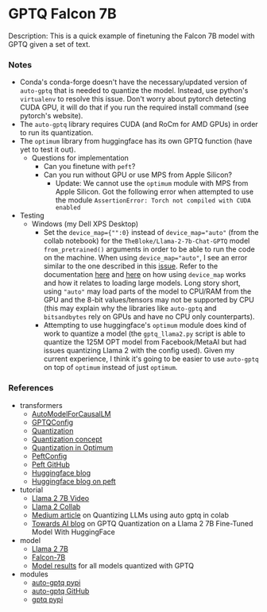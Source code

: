 # GPTQ Falcon 7B

Description: This is a quick example of finetuning the Falcon 7B model with GPTQ given a set of text.


### Notes

 - Conda's conda-forge doesn't have the necessary/updated version of `auto-gptq` that is needed to quantize the model. Instead, use python's `virtualenv` to resolve this issue. Don't worry about pytorch detecting CUDA GPU, it will do that if you run the required install command (see pytorch's website).
 - The `auto-gptq` library requires CUDA (and RoCm for AMD GPUs) in order to run its quantization.
 - The `optimum` library from huggingface has its own GPTQ function (have yet to test it out).
	 - Questions for implementation
		 - Can you finetune with `peft`?
		 - Can you run without GPU or use MPS from Apple Silicon?
			 - Update: We cannot use the `optimum` module with MPS from Apple Silicon. Got the following error when attempted to use the module `AssertionError: Torch not compiled with CUDA enabled`
 - Testing
	 - Windows (my Dell XPS Desktop)
		 - Set the `device_map={"":0}` instead of `device_map="auto"` (from the collab notebook) for the `TheBloke/Llama-2-7b-Chat-GPTQ` model `from_pretrained()` arguments in order to be able to run the code on the machine. When using `device_map="auto"`, I see an error similar to the one described in this [issue](https://github.com/tloen/alpaca-lora/issues/368). Refer to the documentation [here](https://huggingface.co/docs/transformers/main_classes/model#large-model-loading) and [here](https://huggingface.co/docs/transformers/main_classes/model#transformers.PreTrainedModel.from_pretrained) on how using `device_map` works and how it relates to loading large models. Long story short, using `"auto"` may load parts of the model to CPU/RAM from the GPU and the 8-bit values/tensors may not be supported by CPU (this may explain why the libraries like `auto-gptq` and `bitsandbytes` rely on GPUs and have no CPU only counterparts).
         - Attempting to use huggingface's `optimum` module does kind of work to quantize a model (the `gptq_llama2.py` script is able to quantize the 125M OPT model from Facebook/MetaAI but had issues quantizing Llama 2 with the config used). Given my current experience, I think it's going to be easier to use `auto-gptq` on top of `optimum` instead of just `optimum`.


### References

 - transformers
	 - [AutoModelForCausalLM](https://huggingface.co/docs/transformers/v4.34.0/en/model_doc/auto#transformers.AutoModelForCausalLM)
	 - [GPTQConfig](https://huggingface.co/docs/transformers/v4.34.0/en/main_classes/quantization#transformers.GPTQConfig)
	 - [Quantization](https://huggingface.co/docs/transformers/v4.34.0/en/main_classes/quantization#quantization)
	 - [Quantization concept](https://huggingface.co/docs/text-generation-inference/conceptual/quantization)
	 - [Quantization in Optimum](https://huggingface.co/docs/optimum/llm_quantization/usage_guides/quantization)
	 - [PeftConfig](https://huggingface.co/docs/peft/main/en/package_reference/config#peft.PeftConfig)
	 - [Peft GitHub](https://github.com/huggingface/peft)
	 - [Huggingface blog](https://huggingface.co/blog/gptq-integration)
	 - [Huggingface blog on peft](https://huggingface.co/blog/peft)
 - tutorial
	 - [Llama 2 7B Video](https://www.youtube.com/watch?v=RlCQTtIYajM&ab_channel=1littlecoder)
	 - [Llama 2 Collab](https://colab.research.google.com/drive/1_TIrmuKOFhuRRiTWN94iLKUFu6ZX4ceb?usp=sharing)
	 - [Medium article](https://medium.com/@jain.sm/quantizing-llms-using-auto-gptq-in-colab-59e20b125e62) on Quantizing LLMs using auto gptq in colab
	 - [Towards AI blog](owardsai.net/p/machine-learning/gptq-quantization-on-a-llama-2-7b-fine-tuned-model-with-huggingface) on GPTQ Quantization on a Llama 2 7B Fine-Tuned Model With HuggingFace
 - model
	 - [Llama 2 7B](https://huggingface.co/meta-llama/Llama-2-7b)
	 - [Falcon-7B](https://huggingface.co/tiiuae/falcon-7b)
	 - [Model results](https://huggingface.co/models?search=gptq) for all models quantized with GPTQ
 - modules
	 - [auto-gptq pypi](https://pypi.org/project/auto-gptq/)
	 - [auto-gptq GitHub](https://github.com/PanQiWei/AutoGPTQ)
	 - [gptq pypi](https://pypi.org/project/gptq/)